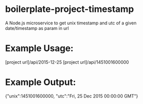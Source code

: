 # boilerplate-project-timestamp
A Node.js microservice to get unix timestamp and utc of a given date/timestamp as param in url

# Example Usage:
[project url]/api/2015-12-25
[project url]/api/1451001600000

# Example Output:
{"unix":1451001600000, "utc":"Fri, 25 Dec 2015 00:00:00 GMT"}
